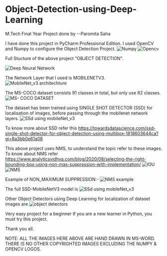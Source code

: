 # Object-Detection-using-Deep-Learning
M.Tech Final Year Project done by --Paromita Saha


I have done this project in PyCharm Professional Edition. I used OpenCV and Numpy to configure the Object Detection Project.
![Numpy](https://user-images.githubusercontent.com/59302885/173791833-4e292e35-511d-4740-a47e-94176b9cd67b.PNG)
![Opencv](https://user-images.githubusercontent.com/59302885/173791848-12747249-7978-4d35-891a-e60f897002a1.PNG)


Full Stucture of the above project "OBJECT DETECTION".

![Deep Neural Network](https://user-images.githubusercontent.com/59302885/173789672-24805853-81f5-44dc-a8f0-5759f96261de.PNG)


The Network Layer that I used is MOBILENETV3.
![MobileNet_v3 architechture](https://user-images.githubusercontent.com/59302885/173790163-a5d94e15-a5a5-4977-9373-d783ad9eebe4.PNG)


The MS-COCO dataset consists 91 classes in total, but only use 82 classes.
![MS- COCO DATASET](https://user-images.githubusercontent.com/59302885/173790451-6fadf1e2-5304-4b90-af42-b9ea8cad6b80.png)


The dataset has been trained using SINGLE SHOT DETECTOR (SSD) for localisation of images, before passing through the mobilenet network layers.
![SSd using mobileNet_v3](https://user-images.githubusercontent.com/59302885/173790868-70df6529-0e48-4427-8020-1a8c2217fef7.PNG)


To know more about SSD refer this https://towardsdatascience.com/ssd-single-shot-detector-for-object-detection-using-multibox-1818603644ca?gi=8a3bb0e61a08


This above project uses NMS, to understand the topic refer to these images. To know about NMS refer https://www.analyticsvidhya.com/blog/2020/08/selecting-the-right-bounding-box-using-non-max-suppression-with-implementation/
![IOU](https://user-images.githubusercontent.com/59302885/173789893-c82ec7fb-192c-48e8-a644-d70d4060b1f3.PNG)
![NMS](https://user-images.githubusercontent.com/59302885/173790228-e0a227b2-3677-4399-b76c-cba8c5d44e3b.PNG)


Example of NON_MAXIMUM SUPPRESSION:-
![NMS example](https://user-images.githubusercontent.com/59302885/173792879-33e7d528-1c99-42e4-a7f9-6d8ce5af49c4.PNG)


The full SSD-MobileNetV3 model is
![SSd using mobileNet_v3](https://user-images.githubusercontent.com/59302885/173792394-16b0e033-e815-4503-ad2f-e9b083df2340.PNG)


Other Object Detectors using Deep Learning for localization of dataset images are 
![object detectors](https://user-images.githubusercontent.com/59302885/173794287-b02c8c2f-ac97-4a53-b329-6b8672dc0c27.PNG)


Very easy project for a beginner
If you are a new learner in Python, you must try this project.


Thank you all.


NOTE: ALL THE IMAGES HERE ABOVE ARE HAND DRAWN IN MS-WORD. THERE IS NO OTHER COPYRIGHTED IMAGES EXCLUDING THE NUMPY & OPENCV LOGOS.
